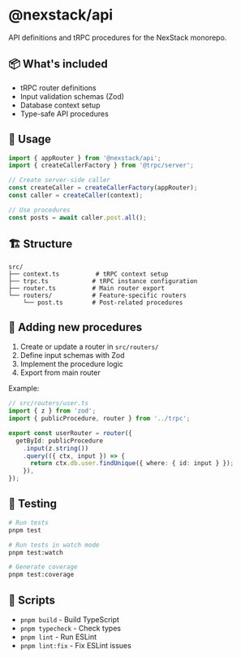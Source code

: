 # @nexstack/api

API definitions and tRPC procedures for the NexStack monorepo.

## 📦 What's included

- tRPC router definitions
- Input validation schemas (Zod)
- Database context setup
- Type-safe API procedures

## 🚀 Usage

```typescript
import { appRouter } from '@nexstack/api';
import { createCallerFactory } from '@trpc/server';

// Create server-side caller
const createCaller = createCallerFactory(appRouter);
const caller = createCaller(context);

// Use procedures
const posts = await caller.post.all();
```

## 🏗️ Structure

```
src/
├── context.ts          # tRPC context setup
├── trpc.ts            # tRPC instance configuration
├── router.ts          # Main router export
└── routers/           # Feature-specific routers
    └── post.ts        # Post-related procedures
```

## 📝 Adding new procedures

1. Create or update a router in `src/routers/`
2. Define input schemas with Zod
3. Implement the procedure logic
4. Export from main router

Example:

```typescript
// src/routers/user.ts
import { z } from 'zod';
import { publicProcedure, router } from '../trpc';

export const userRouter = router({
  getById: publicProcedure
    .input(z.string())
    .query(({ ctx, input }) => {
      return ctx.db.user.findUnique({ where: { id: input } });
    }),
});
```

## 🧪 Testing

```bash
# Run tests
pnpm test

# Run tests in watch mode
pnpm test:watch

# Generate coverage
pnpm test:coverage
```

## 🔧 Scripts

- `pnpm build` - Build TypeScript
- `pnpm typecheck` - Check types
- `pnpm lint` - Run ESLint
- `pnpm lint:fix` - Fix ESLint issues